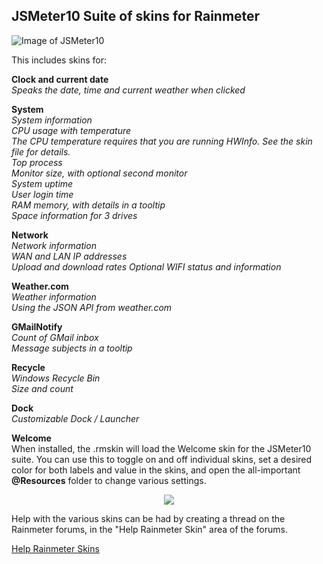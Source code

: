 ## JSMeter10 Suite of skins for Rainmeter

![Image of  JSMeter10](https://github.com/jsmorley/JSMeter10/blob/main/Welcome/JSMeter10.jpg)

This includes skins for:

**Clock and current date**<br/>
*Speaks the date, time and current weather when clicked*

**System**<br/>
*System information<br/>
CPU usage with temperature<br/>
The CPU temperature requires that you are running HWInfo. See the skin file for details.<br/>
Top process<br/>
Monitor size, with optional second monitor<br/>
System uptime<br/>
User login time<br/>
RAM memory, with details in a tooltip<br/>
Space information for 3 drives*

**Network**<br/>
*Network information<br/>
WAN and LAN IP addresses<br/>
Upload and download rates
Optional WIFI status and information*

**Weather.com**<br/>
*Weather information<br/>
Using the JSON API from weather.com*

**GMailNotify**<br/>
*Count of GMail inbox<br/>
Message subjects in a tooltip*

**Recycle**<br/>
*Windows Recycle Bin<br/>
Size and count*

**Dock**<br/>
*Customizable Dock / Launcher*

**Welcome**<br/>
When installed, the .rmskin will load the Welcome skin for the JSMeter10 suite. You can use this to toggle on and off individual skins, set a desired color for both labels and value in the skins, and open the all-important **@Resources** folder to change various settings.

<p align="center">
  <img src="https://github.com/jsmorley/JSMeter10/blob/main/Welcome/WelcomeImage.jpg" />
</p>


Help with the various skins can be had by creating a thread on the Rainmeter forums, in the "Help Rainmeter Skin" area of the forums.

[Help Rainmeter Skins](https://forum.rainmeter.net/viewforum.php?f=5)
